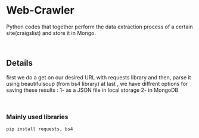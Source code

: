 # Web-Crawler
Python codes that together perform the data extraction process of a certain site(craigslist) and store it in Mongo.

<br>

## Details
first we do a get on our desired URL with requests library and then, parse it using beautifulsoup (from bs4 library)
at last , we have diffrent options for saving these results : 1- as a JSON file in local storage 2- in MongoDB

<br>

### Mainly used libraries
```
pip install requests, bs4
```

